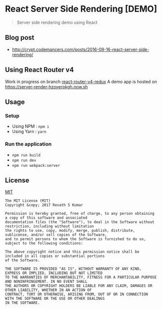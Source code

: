 # React Server Side Rendering [DEMO]

> Server side rendering demo using React

## Blog post

* http://crypt.codemancers.com/posts/2016-09-16-react-server-side-rendering/

## Using React Router v4

Work in progress on branch [react-router-v4-redux](https://github.com/revathskumar/react-server-render/tree/react-router-v4-redux)
A demo app is hosted on https://server-render-hzoyerpkgh.now.sh

## Usage

### Setup

* Using NPM : `npm i`
* Using Yarn : `yarn`

### Run the application

* `npm run build`
* `npm run dev`
* `npm run webpack:server`

## License

[MIT](https://revathskumar.mit-license.org/)

```
The MIT License (MIT)
Copyright &copy; 2017 Revath S Kumar

Permission is hereby granted, free of charge, to any person obtaining a copy of this software and associated
documentation files (the "Software"), to deal in the Software without restriction, including without limitation
the rights to use, copy, modify, merge, publish, distribute, sublicense, and/or sell copies of the Software,
and to permit persons to whom the Software is furnished to do so, subject to the following conditions:

The above copyright notice and this permission notice shall be included in all copies or substantial portions
of the Software.

THE SOFTWARE IS PROVIDED "AS IS", WITHOUT WARRANTY OF ANY KIND, EXPRESS OR IMPLIED, INCLUDING BUT NOT LIMITED
TO THE WARRANTIES OF MERCHANTABILITY, FITNESS FOR A PARTICULAR PURPOSE AND NONINFRINGEMENT. IN NO EVENT SHALL
THE AUTHORS OR COPYRIGHT HOLDERS BE LIABLE FOR ANY CLAIM, DAMAGES OR OTHER LIABILITY, WHETHER IN AN ACTION OF
CONTRACT, TORT OR OTHERWISE, ARISING FROM, OUT OF OR IN CONNECTION WITH THE SOFTWARE OR THE USE OR OTHER DEALINGS
IN THE SOFTWARE.
```
